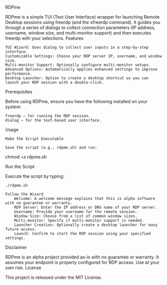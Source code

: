 RDPme

RDPme is a simple TUI (Text User Interface) wrapper for launching Remote Desktop sessions using freerdp (and the xfreerdp command). It guides you through a series of dialogs to collect connection parameters (IP address, username, window size, and multi-monitor support) and then executes freerdp with your selections.
Features

    TUI Wizard: Uses dialog to collect user inputs in a step-by-step interface.
    Customizable Settings: Choose your RDP server IP, username, and window size.
    Multi-monitor Support: Optionally configure multi-monitor setups.
    Advanced Options: Automatically applies enhanced settings to improve performance.
    Desktop Launcher: Option to create a desktop shortcut so you can launch your RDP session with a double-click.

Prerequisites

Before using RDPme, ensure you have the following installed on your system:

    freerdp – for running the RDP session.
    dialog – for the text-based user interface.

Usage

    Make the Script Executable

    Save the script (e.g., rdpme.sh) and run:

chmod +x rdpme.sh

Run the Script

Execute the script by typing:

    ./rdpme.sh

    Follow the Wizard
        Welcome: A welcome message explains that this is alpha software with no guarantee or warranty.
        RDP Server: Enter the IP address or DNS name of your RDP server.
        Username: Provide your username for the remote session.
        Window Size: Choose from a list of common window sizes.
        Multi-monitor: Specify if multi-monitor support is needed.
        Launcher Creation: Optionally create a desktop launcher for easy future access.
        Launch: Confirm to start the RDP session using your specified settings.

Disclaimer

RDPme is an alpha project provided as-is with no guarantee or warranty. It assumes your endpoint is properly configured for RDP access. Use at your own risk.
License

This project is released under the MIT License.
